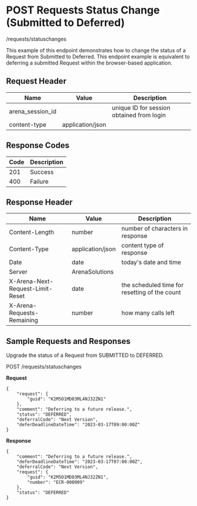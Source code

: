 # POST Requests Status Change (Submitted to Deferred)
/requests/statuschanges

This example of this endpoint demonstrates how to change the status of a Request from Submitted to Deferred. This endpoint example is equivalent to deferring a submitted Request within the browser-based application.

## Request Header

| Name<br> | Value<br> | Description<br> |
|  --- |  --- |  --- | 
| arena_session_id<br> |   | unique ID for session obtained from login<br> |
| content-type<br> | application/json<br> |   |

## Response Codes

| Code<br> | Description<br> |
|  --- |  --- | 
| 201<br> | Success<br> |
| 400<br> | Failure<br> |

## Response Header

| Name<br> | Value<br> | Description<br> |
|  --- |  --- |  --- | 
| Content-Length<br> | number<br> | number of characters in response<br> |
| Content-Type<br> | application/json<br> | content type of response<br> |
| Date<br> | date<br> | today's date and time<br> |
| Server<br> | ArenaSolutions<br> |   |
| X-Arena-Next-Request-Limit-Reset<br> | date<br> | the scheduled time for resetting of the count<br> |
| X-Arena-Requests-Remaining<br> | number<br> | how many calls left<br> |

## Sample Requests and Responses
Upgrade the status of a Request from SUBMITTED to DEFERRED.

POST /requests/statuschanges

**Request** 

```
{
    "request": {
        "guid": "K2M5O1MD03ML4NJ32ZN1"
    },
    "comment": "Deferring to a future release.",
    "status": "DEFERRED",
    "deferralCode": "Next Version",
    "deferDeadlineDateTime": "2023-03-17T09:00:00Z"
}
```
**Response** 

```
{
    "comment": "Deferring to a future release.",
    "deferDeadlineDateTime": "2023-03-17T07:00:00Z",
    "deferralCode": "Next Version",
    "request": {
        "guid": "K2M5O1MD03ML4NJ32ZN1",
        "number": "ECR-000009"
    },
    "status": "DEFERRED"
}
```
